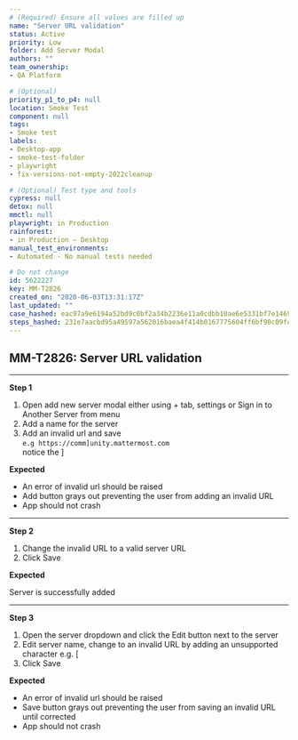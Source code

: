 ```yaml
---
# (Required) Ensure all values are filled up
name: "Server URL validation"
status: Active
priority: Low
folder: Add Server Modal
authors: ""
team_ownership: 
- QA Platform

# (Optional)
priority_p1_to_p4: null
location: Smoke Test
component: null
tags: 
- Smoke test
labels: 
- Desktop-app
- smoke-test-folder
- playwright
- fix-versions-not-empty-2022cleanup

# (Optional) Test type and tools
cypress: null
detox: null
mmctl: null
playwright: in Production
rainforest: 
- in Production — Desktop
manual_test_environments: 
- Automated - No manual tests needed

# Do not change
id: 5622227
key: MM-T2826
created_on: "2020-06-03T13:31:17Z"
last_updated: ""
case_hashed: eac97a9e6194a52bd9c0bf2a34b2236e11a0cdbb10ae6e5331bf7e14693c54ce895aa9f8eeddb41c6869050afb8b72b9
steps_hashed: 231e7aacbd95a49597a562016baea4f414b0167775604ff6bf90c09fc9655d38372d2c88ad83c03474c65df825233835
---
```


<!-- (Auto-generated) Based on frontmatter's "key" and "name" -->

## MM-T2826: Server URL validation

---

**Step 1**

1. Open add new server modal either using + tab, settings or Sign in to Another Server from menu
2. Add a name for the server
3. Add an invalid url and save\
   `e.g https://comm]unity.mattermost.com`\
   notice the ]

**Expected**

- An error of invalid url should be raised
- Add button grays out preventing the user from adding an invalid URL
- App should not crash

---

**Step 2**

1. Change the invalid URL to a valid server URL
2. Click Save

**Expected**

Server is successfully added

---

**Step 3**

1. Open the server dropdown and click the Edit button next to the server
2. Edit server name, change to an invalid URL by adding an unsupported character e.g. \[
3. Click Save

**Expected**

- An error of invalid url should be raised
- Save button grays out preventing the user from saving an invalid URL until corrected
- App should not crash
